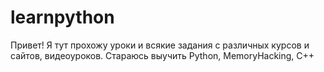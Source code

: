 # learnpython
Привет! Я тут прохожу уроки и всякие задания с различных курсов и сайтов, видеоуроков. Стараюсь выучить Python, MemoryHacking, C++
